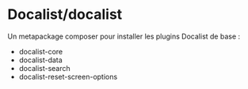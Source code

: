 Docalist/docalist
=================

Un metapackage composer pour installer les plugins Docalist de base :
- docalist-core
- docalist-data
- docalist-search
- docalist-reset-screen-options
